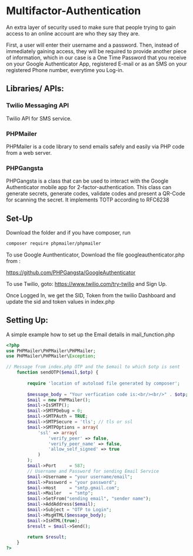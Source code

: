 # Multifactor-Authentication

An extra layer of security used to make sure that people trying to gain access to an online account are who they say they are.  
  
  First, a user will enter their username and a password. Then, instead of immediately gaining access, they will be required to provide another piece of information, which in our case is a One Time Password that you receive on your Google Authenticator App, registered E-mail or as an SMS on your registered Phone number, everytime you Log-in.


## Libraries/ APIs:

### Twilio Messaging API
Twilio API for SMS service.

### PHPMailer
PHPMailer is a code library to send emails safely and easily via PHP code from a web server.

### PHPGangsta
PHPGangsta is a class that can be used to interact with the Google Authenticator mobile app for 2-factor-authentication. This class can generate secrets, generate codes, validate codes and present a QR-Code for scanning the secret. It implements TOTP according to RFC6238
## Set-Up

Download the folder and if you have composer, run

```sh
composer require phpmailer/phpmailer
```
To use Google Aunthenticator, Download the file googleauthenticator.php from :   
  
 https://github.com/PHPGangsta/GoogleAuthenticator   
   
 To use Twilio, goto: https://www.twilio.com/try-twilio and Sign Up.  

Once Logged In, we get the SID, Token from the twilio Dashboard and update the sid and token values in index.php

## Setting Up:
A simple example how to set up the Email details in mail_function.php 

```php
<?php	
use PHPMailer\PHPMailer\PHPMailer;
use PHPMailer\PHPMailer\Exception;

// Message from index.php OTP and the $email to which $otp is sent
	function sendOTP($email,$otp) {
		
        require 'location of autoload file generated by composer';
	
		$message_body = "Your verfication code is:<br/><br/>" . $otp;
		$mail = new PHPMailer();
		$mail->IsSMTP();
		$mail->SMTPDebug = 0;
		$mail->SMTPAuth = TRUE;
        $mail->SMTPSecure = 'tls'; // tls or ssl
        $mail->SMTPOptions = array(
            'ssl' => array(
                'verify_peer' => false,
                'verify_peer_name' => false,
                'allow_self_signed' => true
            )
        );
		$mail->Port     = 587;
		// Username and Password for sending Email Service
		$mail->Username = "your username/email";
		$mail->Password = "your password";
		$mail->Host     = "smtp.gmail.com";
		$mail->Mailer   = "smtp";
		$mail->SetFrom("sending email", "sender name");
		$mail->AddAddress($email);
		$mail->Subject = "OTP to Login";
		$mail->MsgHTML($message_body);
		$mail->IsHTML(true);		
		$result = $mail->Send();
		
		return $result;
	}
?>
